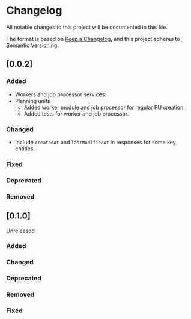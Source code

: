 # Changelog

All notable changes to this project will be documented in this file.

The format is based on [Keep a Changelog](https://keepachangelog.com/en/1.0.0/),
and this project adheres to [Semantic
Versioning](https://semver.org/spec/v2.0.0.html).

## [0.0.2]

### Added

- Workers and job processor services.
- Planning units
	- Added worker module and job processor for regular PU creation.
	- Added tests for worker and job processor.


### Changed

- Include `createdAt` and `lastModifiedAt` in responses for some key entities.

### Fixed

### Deprecated

### Removed

## [0.1.0]

Unreleased

### Added

### Changed

### Deprecated

### Removed

### Fixed

